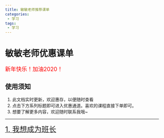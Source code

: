 ```yaml
---
title: 敏敏老师推荐课单
categories:
 - 学习
tags:
 - 学习
---
```


# 敏敏老师优惠课单
<font size=4 color=red>新年快乐！加油2020！</font>

## 使用须知

1. 此文档实时更新，欢迎惠存，以便随时查看
1. 点击下方系列标题即可进入优惠通道。喜欢的课程直接下单即可。
1. 想要了解更多内容，欢迎随时联系我哦~

---

[<font size=5>1. 我想成为班长</font>](https://shimo.im/docs/GVWYKW8yYPjqXgrH)